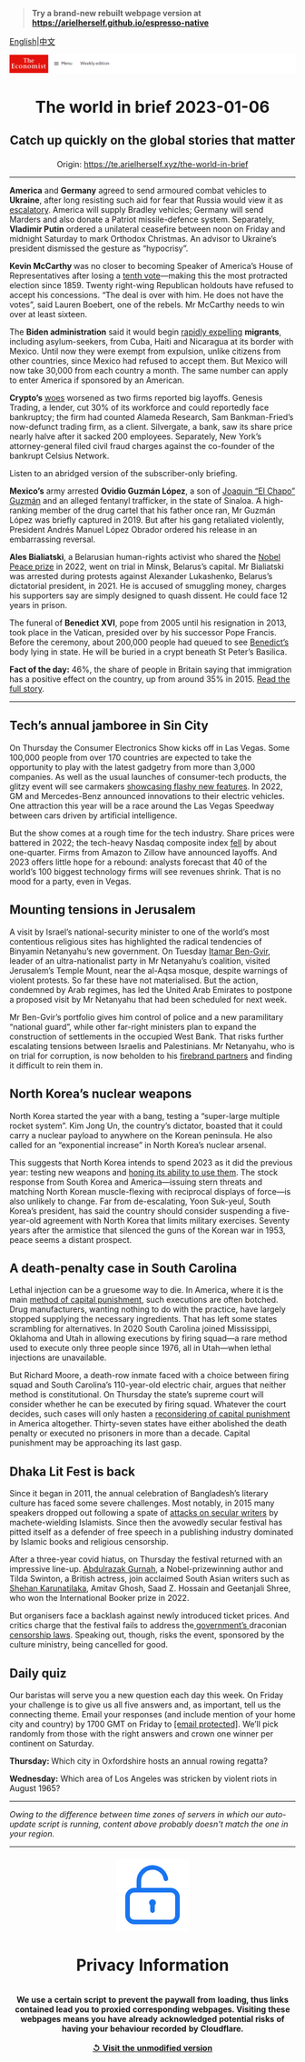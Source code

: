 > **Try a brand-new rebuilt webpage version at https://arielherself.github.io/espresso-native**

[English](https://github.com/arielherself/espresso/blob/main/README.md)|[中文](https://github-com.translate.goog/arielherself/espresso/blob/main/README.md?_x_tr_sl=en&_x_tr_tl=zh-CN&_x_tr_hl=zh-CN&_x_tr_pto=wapp)



![The Economist](menubar.png)

# <p align="center">The world in brief 2023-01-06</p>

## <p align="center">Catch up quickly on the global stories that matter</p>

<p align="center">Origin: <a href="https://te.arielherself.xyz/the-world-in-brief">https://te.arielherself.xyz/the-world-in-brief</a><hr>

<strong>America</strong> and <strong>Germany</strong> agreed to send armoured combat vehicles to <strong>Ukraine</strong>, after long resisting such aid for fear that Russia would view it as [escalatory](https://te.arielherself.xyz/europe/giving-ukraine-heavy-weapons-does-not-mean-nato-is-at-war-with-russia/21808835). America will supply Bradley vehicles; Germany will send Marders and also donate a Patriot missile-defence system. Separately, <strong>Vladimir Putin</strong> ordered a unilateral ceasefire between noon on Friday and midnight Saturday to mark Orthodox Christmas. An advisor to Ukraine’s president dismissed the gesture as “hypocrisy”.

<strong>Kevin McCarthy </strong>was no closer to becoming Speaker of America’s House of Representatives after losing a [tenth vote](https://te.arielherself.xyz/leaders/2023/01/04/what-the-kevin-mccarthy-saga-means-for-americas-congress)—making this the most protracted election since 1859. Twenty right-wing Republican holdouts have refused to accept his concessions. “The deal is over with him. He does not have the votes”, said Lauren Boebert, one of the rebels. Mr McCarthy needs to win over at least sixteen.

The <strong>Biden administration</strong> said it would begin [rapidly expelling](https://te.arielherself.xyz/united-states/2022/12/20/title-42-might-be-nixed) <strong>migrants</strong>, including asylum-seekers, from Cuba, Haiti and Nicaragua at its border with Mexico. Until now they were exempt from expulsion, unlike citizens from other countries, since Mexico had refused to accept them. But Mexico will now take 30,000 from each country a month. The same number can apply to enter America if sponsored by an American.

<strong>Crypto’s</strong> [woes](https://te.arielherself.xyz/leaders/2022/11/17/is-this-the-end-of-crypto) worsened as two firms reported big layoffs. Genesis Trading, a lender, cut 30% of its workforce and could reportedly face bankruptcy; the firm had counted Alameda Research, Sam Bankman-Fried’s now-defunct trading firm, as a client. Silvergate, a bank, saw its share price nearly halve after it sacked 200 employees. Separately, New York’s attorney-general filed civil fraud charges against the co-founder of the bankrupt Celsius Network.

Listen to an abridged version of the subscriber-only briefing.

<strong>Mexico’s</strong> army arrested <strong>Ovidio Guzmán L</strong><strong>ó</strong><strong>pez</strong>, a son of [Joaquin “El Chapo” Guzmán](https://te.arielherself.xyz/the-americas/2018/11/16/the-trial-of-el-chapo-and-the-crime-fighting-plan-of-amlo) and an alleged fentanyl trafficker, in the state of Sinaloa. A high-ranking member of the drug cartel that his father once ran, Mr Guzmán López was briefly captured in 2019. But after his gang retaliated violently, President Andrés Manuel López Obrador ordered his release in an embarrassing reversal. 

<strong>Ales Bialiatski</strong>, a Belarusian human-rights activist who shared the [Nobel Peace prize](https://te.arielherself.xyz/europe/2022/10/07/the-nobel-peace-prize-recognises-human-rights-groups-that-spoke-truth-to-putinism) in 2022, went on trial in Minsk, Belarus’s capital. Mr Bialiatski was arrested during protests against Alexander Lukashenko, Belarus’s dictatorial president, in 2021. He is accused of smuggling money, charges his supporters say are simply designed to quash dissent. He could face 12 years in prison. 

The funeral of <strong>Benedict XVI</strong>, pope from 2005 until his resignation in 2013, took place in the Vatican, presided over by his successor Pope Francis. Before the ceremony, about 200,000 people had queued to see [Benedict’s](https://te.arielherself.xyz/international/2022/12/31/pope-benedict-xvi-was-an-iron-fist-in-a-white-glove) body lying in state. He will be buried in a crypt beneath St Peter’s Basilica.

<strong>Fact of the day:</strong> 46%, the share of people in Britain saying that immigration has a positive effect on the country, up from around 35% in 2015. [Read the full story](https://te.arielherself.xyz/britain/2023/01/03/the-impact-of-brexit-in-charts). 

----------

## Tech’s annual jamboree in Sin City

On Thursday the Consumer Electronics Show kicks off in Las Vegas. Some 100,000 people from over 170 countries are expected to take the opportunity to play with the latest gadgetry from more than 3,000 companies. As well as the usual launches of consumer-tech products, the glitzy event will see carmakers [showcasing flashy new features](https://te.arielherself.xyz/business/2022/01/08/cars-meet-chips-in-sin-city). In 2022, GM and Mercedes-Benz announced innovations to their electric vehicles. One attraction this year will be a race around the Las Vegas Speedway between cars driven by artificial intelligence.

But the show comes at a rough time for the tech industry. Share prices were battered in 2022; the tech-heavy Nasdaq composite index [fell](https://te.arielherself.xyz/business/2022/12/24/how-techs-defiance-of-economic-gravity-came-to-an-abrupt-end) by about one-quarter. Firms from Amazon to Zillow have announced layoffs. And 2023 offers little hope for a rebound: analysts forecast that 40 of the world’s 100 biggest technology firms will see revenues shrink. That is no mood for a party, even in Vegas.

## Mounting tensions in Jerusalem

A visit by Israel’s national-security minister to one of the world’s most contentious religious sites has highlighted the radical tendencies of Binyamin Netanyahu’s new government. On Tuesday [Itamar Ben-Gvir](https://te.arielherself.xyz/the-economist-explains/2022/11/03/who-is-itamar-ben-gvir-israels-kingmaker), leader of an ultra-nationalist party in Mr Netanyahu’s coalition, visited Jerusalem’s Temple Mount, near the al-Aqsa mosque, despite warnings of violent protests. So far these have not materialised. But the action, condemned by Arab regimes, has led the United Arab Emirates to postpone a proposed visit by Mr Netanyahu that had been scheduled for next week.

Mr Ben-Gvir’s portfolio gives him control of police and a new paramilitary “national guard”, while other far-right ministers plan to expand the construction of settlements in the occupied West Bank. That risks further escalating tensions between Israelis and Palestinians. Mr Netanyahu, who is on trial for corruption, is now beholden to his [firebrand partners](https://te.arielherself.xyz/middle-east-and-africa/2022/11/10/the-changing-nature-of-israeli-politics) and finding it difficult to rein them in.

## North Korea’s nuclear weapons

North Korea started the year with a bang, testing a “super-large multiple rocket system”. Kim Jong Un, the country’s dictator, boasted that it could carry a nuclear payload to anywhere on the Korean peninsula. He also called for an “exponential increase” in North Korea’s nuclear arsenal.

This suggests that North Korea intends to spend 2023 as it did the previous year: testing new weapons and [honing its ability to use them](https://te.arielherself.xyz/asia/2022/10/18/north-korea-is-preparing-for-another-nuclear-test-or-many). The stock response from South Korea and America—issuing stern threats and matching North Korean muscle-flexing with reciprocal displays of force—is also unlikely to change. Far from de-escalating, Yoon Suk-yeul, South Korea’s president, has said the country should consider suspending a five-year-old agreement with North Korea that limits military exercises. Seventy years after the armistice that silenced the guns of the Korean war in 1953, peace seems a distant prospect.

## A death-penalty case in South Carolina

Lethal injection can be a gruesome way to die. In America, where it is the main [method of capital punishment](https://te.arielherself.xyz/graphic-detail/2022/12/15/south-carolina-wants-to-execute-an-inmate-by-firing-squad), such executions are often botched. Drug manufacturers, wanting nothing to do with the practice, have largely stopped supplying the necessary ingredients. That has left some states scrambling for alternatives. In 2020 South Carolina joined Mississippi, Oklahoma and Utah in allowing executions by firing squad—a rare method used to execute only three people since 1976, all in Utah—when lethal injections are unavailable.

But Richard Moore, a death-row inmate faced with a choice between firing squad and South Carolina’s 110-year-old electric chair, argues that neither method is constitutional. On Thursday the state’s supreme court will consider whether he can be executed by firing squad. Whatever the court decides, such cases will only hasten a [reconsidering of capital punishment](https://te.arielherself.xyz/united-states/2021/01/21/use-of-the-death-penalty-in-america-may-be-ending) in America altogether. Thirty-seven states have either abolished the death penalty or executed no prisoners in more than a decade. Capital punishment may be approaching its last gasp.

## Dhaka Lit Fest is back

Since it began in 2011, the annual celebration of Bangladesh’s literary culture has faced some severe challenges. Most notably, in 2015 many speakers dropped out following a spate of [attacks on secular writers](https://te.arielherself.xyz/asia/2015/05/14/the-third-casualty) by machete-wielding Islamists. Since then the avowedly secular festival has pitted itself as a defender of free speech in a publishing industry dominated by Islamic books and religious censorship.

After a three-year covid hiatus, on Thursday the festival returned with an impressive line-up. [Abdulrazak Gurnah](https://te.arielherself.xyz/culture/2021/10/07/abdulrazak-gurnah-wins-the-nobel-prize-in-literature-for-2021), a Nobel-prizewinning author and Tilda Swinton, a British actress, join acclaimed South Asian writers such as [Shehan Karunatilaka](https://te.arielherself.xyz/culture/2022/08/18/shehan-karunatilaka-returns-with-another-thrilling-satire), Amitav Ghosh, Saad Z. Hossain and Geetanjali Shree, who won the International Booker prize in 2022.

But organisers face a backlash against newly introduced ticket prices. And critics charge that the festival fails to address the[ government’s ](https://te.arielherself.xyz/asia/2021/03/27/as-it-turns-50-bangladesh-is-doing-well-despite-its-politicians)draconian [censorship laws](https://te.arielherself.xyz/asia/2021/03/06/indias-government-follows-bangladeshs-in-policing-social-media). Speaking out, though, risks the event, sponsored by the culture ministry, being cancelled for good.

## Daily quiz

Our baristas will serve you a new question each day this week. On Friday your challenge is to give us all five answers and, as important, tell us the connecting theme. Email your responses (and include mention of your home city and country) by 1700 GMT on Friday to [<span class="__cf_email__" data-cfemail="6b3a1e02112e181b190e1818042b0e080405040602181f45080406">[email&#160;protected]</span>](https://mail.google.com/mail/?view=cm&amp;fs=1&amp;tf=1&amp;to=QuizEspresso@te.arielherself.xyz). We’ll pick randomly from those with the right answers and crown one winner per continent on Saturday.

<strong>Thursday: </strong>Which city in Oxfordshire hosts an annual rowing regatta?

<strong>Wednesday:</strong> Which area of Los Angeles was stricken by violent riots in August 1965?

----------

*Owing to the difference between time zones of servers in which our auto-update script is running, content above probably doesn't match the one in your region.*

|<br><div align="center"><img src="unlock.png" /><h1>Privacy Information</h1></div></br>We use a certain script to prevent the paywall from loading, thus links contained lead you to proxied corresponding webpages. Visiting these webpages means you have already acknowledged potential risks of having your behaviour recorded by Cloudflare.<br><br>[&#x21BA; Visit the unmodified version](README.raw.md)<br><br>|
|-----|

